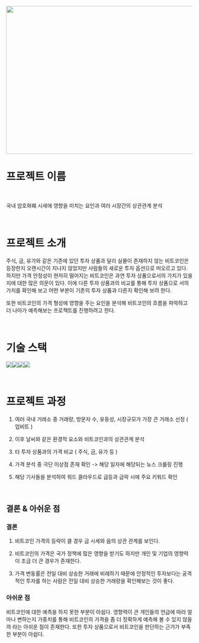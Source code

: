 <img width = 800 height = 400  src = "![image](https://github.com/user-attachments/assets/43cd1fed-9d7e-41fe-9a4e-61a57621ce03)
">

# **프로젝트 이름**

<p align="center">
  <br>
  
   국내 암호화폐 시세에 영향을 미치는 요인과 여러 시장간의 상관관계 분석
  
  <br>
</p>




# 프로젝트 소개

<p align="justify">

  주식, 금, 유가와 같은 기존에 있던 투자 상품과 달리 실물이 존재하지 않는 비트코인은 등장한지 오랜시간이 지나지 않았지만 사람들의 새로운 투자 옵션으로 떠오르고 있다. 하지만 가격 안정성이 현저히 떨어지는 비트코인은 과연 투자 상품으로서의 가치가 있을지에 대한 많은 의문이 있다. 이에 다른 투자 상품과의 비교를 통해 투자 상품으로 서의 가치를 확인해 보고 어떤 부분이 기존의 투자 상품과 다른지 확인해 보려 한다.

  또한 비트코인의 가격 형성에 영향을 주는 요인을 분석해 비트코인의 흐름을 파악하고 더 나아가 예측해보는 프로젝트를 진행하려고 한다. 

</p>

<p align="center">
  
</p>

<br>

# 기술 스택
<img src="https://img.shields.io/badge/python-3776AB?style=for-the-badge&logo=python&logoColor=white"><img src = "https://img.shields.io/badge/Matplotlib-%23ffffff.svg?style=for-the-badge&logo=Matplotlib&logoColor=black"><img src = "https://img.shields.io/badge/pandas-%23150458.svg?style=for-the-badge&logo=pandas&logoColor=white"><img src = "https://img.shields.io/badge/jupyter-%23FA0F00.svg?style=for-the-badge&logo=jupyter&logoColor=white">



<br>

# 프로젝트 과정

1. 여러 국내 거래소 중 거래량, 방문자 수, 유동성, 시장규모가 가장 큰 거래소 선정 ( 업비트 )

2. 이후 날씨와 같은 환경적 요소와 비트코인과의 상관관계 분석

3. 타 투자 상품과의 가격 비교 ( 주식, 금, 유가 등 )
   
4. 가격 분석 중 극단 이상점 존재 확인 -> 해당 일자에 해당되는 뉴스 크롤링 진행

5. 해당 기사들을 분석하여 워드 클라우드로 급등과 급락 시에 주요 키워드 확인




   
<br>

## 결론 & 아쉬운 점

<p align="justify">

  ### 결론
  
1. 비트코인 가격의 등락이 클 경우 금 시세와 음의 상관 관계를 보인다.
   
2. 비트코인의 가격은 국가 정책에 많은 영향을 받기도 하지만 개인 및 기업의 영향력이 조금 더 큰 경우가 존재한다.
    
3. 가격 변동률은 전일 대비 상승한 거래에 비례하기 때문에 안정적인 투자보다는 공격적인 투자를 하는 사람은 전일 대비 상승한 거래량을 확인해보는 것이 좋다.

  ### 아쉬운 점
비트코인에 대한 예측을 하지 못한 부분이 아쉽다. 영향력이 큰 개인들의 언급에 따라 얼마나 변하는지 가중치를 통해 비트코인의 가격을 좀 더 정확하게 예측해 볼 수 있지 않을까 라는 아쉬운 점이 존재한다. 
또한 투자 상품으로서 비트코인을 판단하는 근거가 부족한 부분이 아쉽다. 
</p>

<br>
